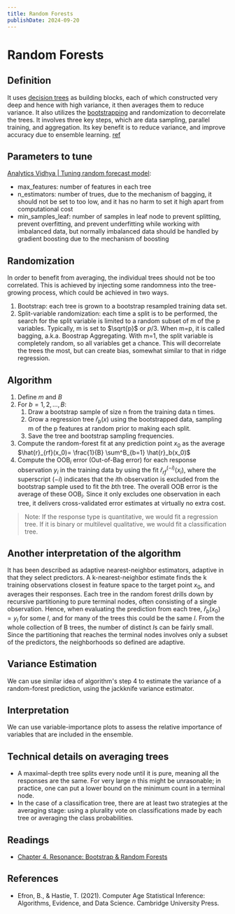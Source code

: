 ```yaml
---
title: Random Forests
publishDate: 2024-09-20
---
```


# Random Forests

## Definition

It uses [decision trees](decision-trees.md) as building blocks, each of which constructed very deep and hence with high variance, it then averages them to reduce variance. It also utilizes the [bootstrapping](bootstrapping.md) and randomization to decorrelate the trees. It involves three key steps, which are data sampling, parallel training, and aggregation. Its key benefit is to reduce variance, and improve accuracy due to ensemble learning. [ref](https://www.analyticsvidhya.com/blog/2023/01/ensemble-learning-methods-bagging-boosting-and-stacking/)

## Parameters to tune

[Analytics Vidhya | Tuning random forecast model](https://www.analyticsvidhya.com/blog/2015/06/tuning-random-forest-model/):

- max_features: number of features in each tree
- n_estimators: number of trues, due to the mechanism of bagging, it should not be set to too low, and it has no harm to set it high apart from computational cost
- min_samples_leaf: number of samples in leaf node to prevent splitting, prevent overfitting, and prevent underfitting while working with imbalanced data, but normally imbalanced data should be handled by gradient boosting due to the mechanism of boosting

## Randomization

In order to benefit from averaging, the individual trees should not be too correlated. This is achieved by injecting some randomness into the tree-growing process, which could be achieved in two ways.

1. Bootstrap: each tree is grown to a bootstrap resampled training data set.
2. Split-variable randomization: each time a split is to be performed, the search for the split variable is limited to a random subset of m of the p variables. Typically, m is set to $\sqrt{p}$ or $p/3$. When m=p, it is called bagging, a.k.a. Boostrap Aggregating. With m=1, the split variable is completely random, so all variables get a chance. This will decorrelate the trees the most, but can create bias, somewhat similar to that in ridge regression.

## Algorithm

1. Define $m$ and $B$
2. For $b=1,2,...,B$:
   1. Draw a bootstrap sample of size n from the training data n times.
   2. Grow a regression tree $\hat{r}_b(x)$ using the bootstrapped data, sampling m of the p features at random prior to making each split.
   3. Save the tree and bootstrap sampling frequencies.
3. Compute the random-forest fit at any prediction point $x_0$ as the average $\hat{r}_{rf}(x_0)= \frac{1}{B} \sum^B_{b=1} \hat{r}_b(x_0)$
4. Compute the OOB$_i$ error (Out-of-Bag error) for each response observation $y_i$ in the training data by using the fit $\hat{r}_{rf}^{(-i)}(x_i)$, where the superscript $(-i)$ indicates that the $i$th observation is excluded from the bootstrap sample used to fit the $b$th tree. The overall OOB error is the average of these OOB$_i$. Since it only excludes one observation in each tree, it delivers cross-validated error estimates at virtually no extra cost.

> Note: If the response type is quantitative, we would fit a regression tree. If it is binary or multilevel qualitative, we would fit a classification tree.

## Another interpretation of the algorithm

It has been described as adaptive nearest-neighbor estimators, adaptive in that they select predictors. A k-nearest-neighbor estimate finds the k training observations closest in feature space to the target point $x_0$, and averages their responses. Each tree in the random forest drills down by recursive partitioning to pure terminal nodes, often consisting of a single observation. Hence, when evaluating the prediction from each tree, $\hat{r}_b(x_0) = y_l$ for some $l$, and for many of the trees this could be the same $l$. From the whole collection of B trees, the number of distinct $l$s can be fairly small. Since the partitioning that reaches the terminal nodes involves only a subset of the predictors, the neighborhoods so defined are adaptive.

## Variance Estimation

We can use similar idea of algorithm's step 4 to estimate the variance of a random-forest prediction, using the jackknife variance estimator.

## Interpretation

We can use variable-importance plots to assess the relative importance of variables that are included in the ensemble.

## Technical details on averaging trees

- A maximal-depth tree splits every node until it is pure, meaning all the responses are the same. For very large $n$ this might be unrasonable; in practice, one can put a lower bound on the minimum count in a terminal node.
- In the case of a classification tree, there are at least two strategies at the averaging stage: using a plurality vote on classifications made by each tree or averaging the class probabilities.

## Readings

- [Chapter 4. Resonance: Bootstrap & Random Forests](https://dataanalyticsbook.info/chapter-4.-resonance-bootstrap-random-forests.html)

## References

- Efron, B., & Hastie, T. (2021). Computer Age Statistical Inference: Algorithms, Evidence, and Data Science. Cambridge University Press.
